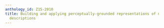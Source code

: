 ```yaml
---
anthology_id: Z15-2010
title: Building and applying perceptually-grounded representations of multimodal scene
  descriptions
---
```


